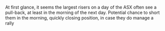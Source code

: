 At first glance, it seems the largest risers on a day of the ASX often see a pull-back, at least in the morning of the next day. Potential chance to short them in the morning, quickly closing position, in case they do manage a rally
